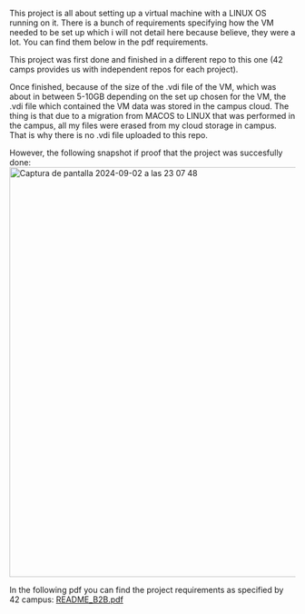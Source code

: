 This project is all about setting up a virtual machine with a LINUX OS running on it. There is a bunch of requirements specifying how the VM needed to be set up which i will not detail here because believe, they were a lot. You can find them below in the pdf requirements.

This project was first done and finished in a different repo to this one (42 camps provides us with independent repos for each project). 

Once finished, because of the size of the .vdi file of the VM, which was about in between 5-10GB depending on the set up chosen for the VM, the .vdi file which contained the VM data was stored in the campus cloud. The thing is that due to a migration from MACOS to LINUX that was performed in the campus, all my files were erased from my cloud storage in campus. That is why there is no .vdi file uploaded to this repo. 

However, the following snapshot if proof that the project was succesfully done:
<img width="722" alt="Captura de pantalla 2024-09-02 a las 23 07 48" src="https://github.com/user-attachments/assets/99eafa0e-2b80-4457-8a05-592abcbb950c">


In the following pdf you can find the project requirements as specified by 42 campus: [README_B2B.pdf](https://github.com/Alvicina/B2B/files/15310050/README_B2B.pdf)





